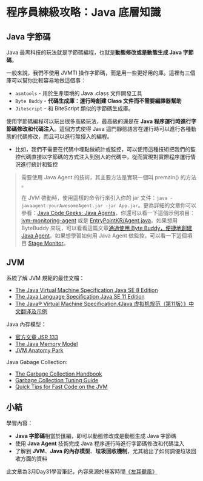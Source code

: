 # 程序員練級攻略：Java 底層知識


## Java 字節碼

Java 最黑科技的玩法就是字節碼編程，也就是**動態修改或是動態生成 Java 字節碼**。

一般來說，我們不使用 JVMTI 操作字節碼，而是用一些更好用的庫。這裡有三個庫可以幫你比較容易地做這個事：
- `asmtools` - 用於生產環境的 Java .class 文件開發工具
- `Byte Buddy` - **代碼生成庫：運行時創建 Class 文件而不需要編譯器幫助**
- `Jitescript` - 和 BiteScript 類似的字節碼生成庫。

使用字節碼編程可以玩出很多高級玩法，最高級的還是在 **Java 程序運行時進行字節碼修改和代碼注入**。這個方式使得 Java 這門靜態語言在運行時可以進行各種動態的代碼修改，而且可以進行無侵入的編程。

- 比如，我們不需要在代碼中埋點做統計或監控，可以使用這種技術把我們的監控代碼直接以字節碼的方式注入到別人的代碼中，從而實現對實際程序運行情況進行統計和監控
> 需要使用 Java Agent 的技術，其主要方法是實現一個叫 premain() 的方法 。
> 
> 在 JVM 啓動時，使用這樣的命令行來引入你的 jar 文件：`java -javaagent:yourAwesomeAgent.jar -jar App.jar`。更為詳細的文章你可以參看：[Java Code Geeks: Java Agents](https://www.javacodegeeks.com/2015/09/java-agents.html)，你還可以看一下這個示例項目：[jvm-monitoring-agent](https://github.com/toptal/jvm-monitoring-agent) 或是 [EntryPointKR/Agent.java](https://gist.github.com/EntryPointKR/152f089f6f3884047abcd19d39297c9e)。如果想用 ByteBuddy 來玩，可以看看這篇文章[通過使用 Byte Buddy，便捷地創建 Java Agent](https://www.infoq.com/cn/articles/Easily-Create-Java-Agents-with-ByteBuddy)。如果想學習如何用 Java Agent 做監控，可以看一下這個項目 [Stage Monitor](https://www.stagemonitor.org)。

## JVM

系統了解 JVM 規範的最佳文檔：
- [The Java Virtual Machine Specification Java SE 8 Edition](https://docs.oracle.com/javase/specs/jvms/se8/jvms8.pdf)
- [The Java Language Specification Java SE 11 Edition](https://docs.oracle.com/javase/specs/jls/se11/html/index.html)
- [The Java® Virtual Machine Specification.《Java 虚拟机规范（第11版）》中文翻译及示例](https://github.com/waylau/java-virtual-machine-specification)

Java 內存模型：
- [官方文章 JSR 133](https://www.jcp.org/en/jsr/detail?id=133)
- [The Java Memory Model](https://www.cs.umd.edu/~pugh/java/memoryModel/)
- [JVM Anatomy Park](https://shipilev.net/jvm/anatomy-quarks/)

Java Gabage Collection:
- [The Garbage Collection Handbook](https://book.douban.com/subject/6809987/)
- [Garbage Collection Tuning Guide](https://docs.oracle.com/javase/8/docs/technotes/guides/vm/gctuning/)
- [Quick Tips for Fast Code on the JVM](https://gist.github.com/djspiewak/464c11307cabc80171c90397d4ec34ef)

## 小結

學習內容：
- **Java 字節碼**相當於匯編，即可以動態修改或是動態生成 Java 字節碼
- 使用 **Java Agent** 技術完成 Java 程序運行時進行字節碼修改和代碼注入
- 了解到 **JVM**、**Java 的內存模型**、**垃圾回收機制**，尤其給出了如何調優垃圾回收方面的資料

此文章為3月Day31學習筆記，內容來源於極客時間[《左耳聽風》](https://time.geekbang.org/column/article/10216)